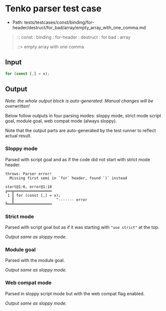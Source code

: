 # Tenko parser test case

- Path: tests/testcases/const/binding/for-header/destruct/for_bad/array/empty_array_with_one_comma.md

> :: const : binding : for-header : destruct : for bad : array
>
> ::> empty array with one comma

## Input

`````js
for (const [,] = x);
`````

## Output

_Note: the whole output block is auto-generated. Manual changes will be overwritten!_

Below follow outputs in four parsing modes: sloppy mode, strict mode script goal, module goal, web compat mode (always sloppy).

Note that the output parts are auto-generated by the test runner to reflect actual result.

### Sloppy mode

Parsed with script goal and as if the code did not start with strict mode header.

`````
throws: Parser error!
  Missing first semi in `for` header, found `)` instead

start@1:0, error@1:18
╔══╦═════════════════
 1 ║ for (const [,] = x);
   ║                   ^------- error
╚══╩═════════════════

`````

### Strict mode

Parsed with script goal but as if it was starting with `"use strict"` at the top.

_Output same as sloppy mode._

### Module goal

Parsed with the module goal.

_Output same as sloppy mode._

### Web compat mode

Parsed in sloppy script mode but with the web compat flag enabled.

_Output same as sloppy mode._
